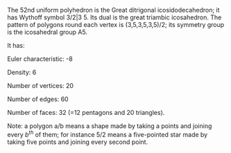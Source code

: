 The 52nd uniform polyhedron is the Great ditrigonal icosidodecahedron;
it has Wythoff symbol 3/2|3 5. Its dual is the great triambic
icosahedron. The pattern of polygons round each vertex is
(3,5,3,5,3,5)/2; its symmetry group is the icosahedral group A5.

It has:

Euler characteristic: -8

Density: 6

Number of vertices: 20

Number of edges: 60

Number of faces: 32 (=12 pentagons and 20 triangles).

Note: a polygon a/b means a shape made by taking a points and joining
every $b^{th}$ of them; for instance 5/2 means a five-pointed star made
by taking five points and joining every second point.
